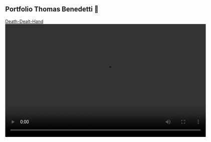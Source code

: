## Portfolio Thomas Benedetti 👋

<!--
**thomasttiben/thomasttiben** is a ✨ _special_ ✨ repository because its `README.md` (this file) appears on your GitHub profile.

Here are some ideas to get you started:

- 🔭 I’m currently working on ...
- 🌱 I’m currently learning ...
- 👯 I’m looking to collaborate on ...
- 🤔 I’m looking for help with ...
- 💬 Ask me about ...
- 📫 How to reach me: ...
- 😄 Pronouns: ...
- ⚡ Fun fact: ...
-->
<a href="https://github.com/LorenzoPicken/Death-Dealt-Hand">Death-Dealt-Hand</a>
<video width="640" height="360" controls>
    <source src="Recording 2025-01-28 205747.mp4" type="video/mp4">
    Your browser does not support the video tag.
</video>
